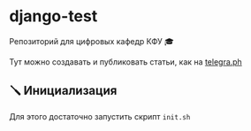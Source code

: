 # django-test
Репозиторий для цифровых кафедр КФУ 🎓

Тут можно создавать и публиковать статьи, как на [telegra.ph](https://telegra.ph/)

## 🪛 Инициализация
Для этого достаточно запустить скрипт `init.sh`
